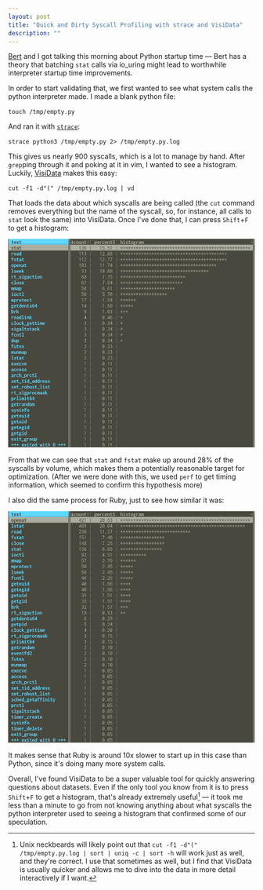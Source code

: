 ```yaml
---
layout: post
title: "Quick and Dirty Syscall Profiling with strace and VisiData"
description: ""
---
```


[Bert](http://somethingdoneright.net/) and I got talking this morning about Python startup time — Bert has a theory that batching `stat` calls via io_uring might lead to worthwhile interpreter startup time improvements.

In order to start validating that, we first wanted to see what system calls the python interpreter made. I made a blank python file:

```
touch /tmp/empty.py
```

And ran it with [`strace`](https://jvns.ca/blog/2015/04/14/strace-zine/):

```
strace python3 /tmp/empty.py 2> /tmp/empty.py.log
```

This gives us nearly 900 syscalls, which is a lot to manage by hand. After `grep`ping through it and poking at it in vim, I wanted to see a histogram. Luckily, [VisiData](https://www.visidata.org/) makes this easy:

```
cut -f1 -d"(" /tmp/empty.py.log | vd
```

That loads the data about which syscalls are being called (the `cut` command removes everything but the name of the syscall, so, for instance, all calls to `stat` look the same) into VisiData. Once I've done that, I can press `Shift`+`F` to get a histogram:

<center><img src="../img/syscall-profiling-visidata/python_visidata_syscall_profile.png" alt="A histogram of syscalls by the Python interpreter. The top three are stat, read, and fstat, at 15%, 12%, and 12% respectively."></center>

From that we can see that `stat` and `fstat` make up around 28% of the syscalls by volume, which makes them a potentially reasonable target for optimization. (After we were done with this, we used `perf` to get timing information, which seemed to confirm this hypothesis more)

I also did the same process for Ruby, just to see how similar it was:

<center><img src="../img/syscall-profiling-visidata/ruby_visidata_syscall_profile.png" alt="A histogram of syscalls by the Ruby interpreter. The top three are openat, lstat, and read, at 20%, 20%, and 11% respectively."></center>

It makes sense that Ruby is around 10x slower to start up in this case than Python, since it's doing many more system calls.

Overall, I've found VisiData to be a super valuable tool for quickly answering questions about datasets. Even if the only tool you know from it is to press `Shift`+`F` to get a histogram, that's already extremely useful[^1] — it took me less than a minute to go from not knowing anything about what syscalls the python interpreter used to seeing a histogram that confirmed some of our speculation.

[^1]: Unix neckbeards will likely point out that `cut -f1 -d"(" /tmp/empty.py.log | sort | uniq -c | sort -h` will work just as well, and they're correct. I use that sometimes as well, but I find that VisiData is usually quicker and allows me to dive into the data in more detail interactively if I want.
